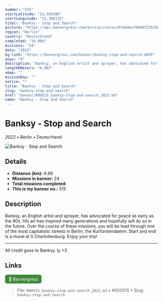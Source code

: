 ```yaml
---
nummer: "515"
startLatitude: "52,505506"
startLongitude: "13,306116"
titel: "Banksy - Stop and Search"
picture: "https://api.bannergress.com/bnrs/pictures/9fa8dee798ddf525290fe2b7ab8b2e41"
region: "Berlin"
country: "Deutschland"
completed: "10.968"
missions: "24"
date: "2022"
bg-link: "https://bannergress.com/banner/banksy-stop-and-search-a9d5"
onyx: "0"
description: "Banksy, an English artist and sprayer, has advocated for peace as early as the 90s. His art has inspired many generations and hopefully will do so in the future. Over the course of these missions, you will be lead through one of the most capitalistic streets in Berlin, the Kurfürstendamm. Start and end is a mural at S Charlottenburg. Enjoy your trip!\n\n--------------------------------------------------------------------------\n\nAll credit goes to Banksy. ly <3"
lengthKMeters: "6,987"
umap: ""
missionDay: ""
notice: ""
title: "Banksy - Stop and Search"
slug: "banksy-stop-and-search"
href: "banner/000515_banksy-stop-and-search_2022.md"
name: "Banksy - Stop and Search"
---
```

# Banksy - Stop and Search

*2022* • Berlin • Deutschland

![Banksy - Stop and Search](https://api.bannergress.com/bnrs/pictures/9fa8dee798ddf525290fe2b7ab8b2e41)



## Details
- **Distance (km):** 6.99
- **Missions in banner:** 24
- **Total missions completed:** 
- **This is my banner no.:** 515



## Description
Banksy, an English artist and sprayer, has advocated for peace as early as the 90s. His art has inspired many generations and hopefully will do so in the future. Over the course of these missions, you will be lead through one of the most capitalistic streets in Berlin, the Kurfürstendamm. Start and end is a mural at S Charlottenburg. Enjoy your trip!

--------------------------------------------------------------------------

All credit goes to Banksy. ly <3



## Links
<a href="https://bannergress.com/banner/banksy-stop-and-search-a9d5" target="_blank" style="display:inline-block;margin-right:8px;padding:6px 12px;background:#3c8b3c;color:#fff;text-decoration:none;border-radius:6px;">🔗 Bannergress</a>



> File: `000515_banksy-stop-and-search_2022.md` • #000515 • Slug: `banksy-stop-and-search`
